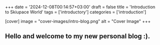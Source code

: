 +++
date = '2024-12-08T00:14:57+03:00'
draft = false
title = 'Introduction to Skiupace World'
tags = ['introductory']
categories = ['introduction']

[cover] 
image = "cover-images/intro-blog.png" 
alt = "Cover Image"
+++

## Hello and welcome to my new personal blog :).
